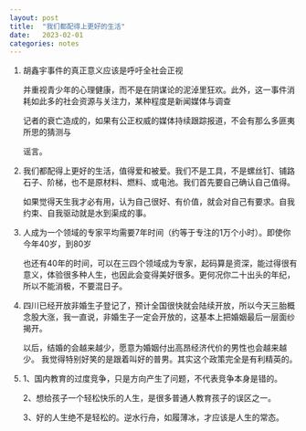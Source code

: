 ```yaml
---
layout: post
title:  "我们都配得上更好的生活"
date:   2023-02-01
categories: notes
---
```


1. 胡鑫宇事件的真正意义应该是呼吁全社会正视

   并重视青少年的心理健康，而不是在阴谋论的泥淖里狂欢。此外，这一事件消耗如此多的社会资源与关注力，某种程度是新闻媒体与调查

   记者的衰亡造成的，如果有公正权威的媒体持续跟踪报道，不会有那么多匪夷所思的猜测与

   谣言。

2. 我们都配得上更好的生活，值得爱和被爱。我们不是工具，不是螺丝钉、铺路石子、阶梯，也不是原材料、燃料、或电池。我们首先要自己确认自己值得。

   如果觉得天生我才必有用，认为自己很好、有价值，就会对自己有要求。自我约束、自我驱动就是水到渠成的事。

3. 人成为一个领域的专家平均需要7年时间（约等于专注的1万个小时）。即使你今年40岁，到80岁

   也还有40年的时间，可以在三四个领域成为专家，起码算是资深，能过得很有意义，体验很多种人生，也因此会变得美好很多。更何况你二十出头的年纪，所以不能消极，不要混日子。

4. 四川已经开放非婚生子登记了，预计全国很快就会陆续开放，所以今天三胎概念股大涨，我一直说，非婚生子一定会开放的，这基本上把婚姻最后一层面纱揭开。

   以后，结婚的会越来越少，愿意为婚姻付出高昂经济代价的男性也会越来越少。 我觉得特别好笑的是跟着叫好的普男。其实这个政策完全是有利精英的。

5. 1、国内教育的过度竞争，只是方向产生了问题，不代表竞争本身是错的。

   2、想给孩子一个轻松快乐的人生，是很多普通人教育孩子的误区之一。

   3、好的人生绝不是轻松的。逆水行舟，如履薄冰，才应该是人生的常态。 
